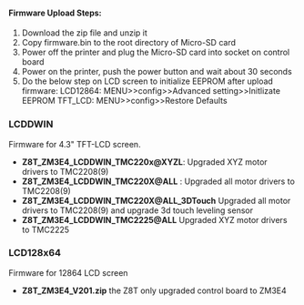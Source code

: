 #### Firmware Upload Steps:
1. Download the zip file and unzip it
2. Copy firmware.bin to the root directory of Micro-SD card
3. Power off the printer and plug the Micro-SD card into socket on control board
4. Power on the printer, push the power button and wait about 30 seconds
5. Do the below step on LCD screen to initialize EEPROM after upload firmware:
LCD12864: MENU>>config>>Advanced setting>>Initlizate EEPROM
TFT_LCD: MENU>>config>>Restore Defaults

### LCDDWIN
Firmware for 4.3" TFT-LCD screen.

- **Z8T_ZM3E4_LCDDWIN_TMC220x@XYZL**: Upgraded XYZ motor drivers to TMC2208(9)    
- **Z8T_ZM3E4_LCDDWIN_TMC220X@ALL** : Upgraded all motor drivers to TMC2208(9)       
- **Z8T_ZM3E4_LCDDWIN_TMC220X@ALL_3DTouch** Upgraded all motor drivers to TMC2208(9) and upgrade 3d touch leveling sensor  
- **Z8T_ZM3E4_LCDDWIN_TMC2225@ALL** Upgraded XYZ motor drivers to TMC2225

### LCD128x64
Firmware for 12864 LCD screen

- **Z8T_ZM3E4_V201.zip** the Z8T only upgraded control board to ZM3E4
